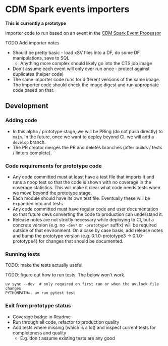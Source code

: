 # CDM Spark events importers

**This is currently a prototype**

Importer code to run based on an event in the
[CDM Spark Event Processor](https://github.com/kbase/cdm-spark-events)

TODO Add importer notes

* Should be pretty basic - load xSV files into a DF, do some DF manipulations, save to SQL
    * Anything more complex should likely go into the CTS job image
* Don't assume each event will only ever run once - protect against duplicates (helper code)
* The same importer code runs for different versions of the same image. The importer code
  should check the image digest and run appropriate code based on that.


## Development

### Adding code

* In this alpha / prototype stage, we will be PRing (do not push directly) to `main`. In the
  future, once we want to deploy beyond CI, we will add a `develop` branch.
* The PR creator merges the PR and deletes branches (after builds / tests / linters complete).

### Code requirements for prototype code

* Any code committed must at least have a test file that imports it and runs a noop test so that
  the code is shown with no coverage in the coverage statistics. This will make it clear what
  code needs tests when we move beyond the prototype stage.
* Each module should have its own test file. Eventually these will be expanded into unit tests
* Any code committed must have regular code and user documentation so that future devs
  converting the code to production can understand it.
* Release notes are not strictly necessary while deploying to CI, but a concrete version (e.g.
  no `-dev*` or `-prototype*` suffix) will be required outside of that environment. On a case by
  case basis, add release notes and bump the prototype version (e.g. 0.1.0-prototype3 ->
  0.1.0-prototype4) for changes that should be documented.

### Running tests


TODO: make the tests actually useful.

TODO: figure out how to run tests. The below won't work.

```
uv sync --dev  # only required on first run or when the uv.lock file changes
PYTHONPATH=. uv run pytest test
```

### Exit from prototype status

* Coverage badge in Readme
* Run through all code, refactor to production quality
* Add tests where missing (which is a lot) and inspect current tests for completeness and quality
  * E.g. don't assume existing tests are any good
